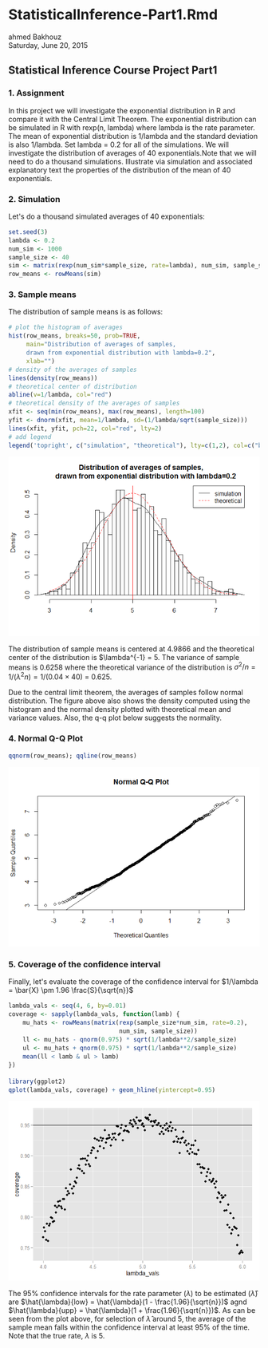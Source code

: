 # StatisticalInference-Part1.Rmd
ahmed Bakhouz  
Saturday, June 20, 2015  



## Statistical Inference Course Project Part1

### 1. Assignment

In this project we will investigate the exponential distribution in R and compare it with the Central Limit Theorem. The exponential distribution can be simulated in R with rexp(n, lambda) where lambda is the rate parameter. 
The mean of exponential distribution is 1/lambda and the standard deviation is also 1/lambda. Set lambda = 0.2 for all of the simulations. We will investigate the distribution of averages of 40 exponentials.Note that we will need to do a thousand simulations.
Illustrate via simulation and associated explanatory text the properties of the distribution of the mean of 40 exponentials. 

### 2. Simulation 

Let's do a thousand simulated averages of 40 exponentials:


```r
set.seed(3)
lambda <- 0.2
num_sim <- 1000
sample_size <- 40
sim <- matrix(rexp(num_sim*sample_size, rate=lambda), num_sim, sample_size)
row_means <- rowMeans(sim)
```


### 3. Sample means

The distribution of sample means is as follows:


```r
# plot the histogram of averages
hist(row_means, breaks=50, prob=TRUE,
     main="Distribution of averages of samples,
     drawn from exponential distribution with lambda=0.2",
     xlab="")
# density of the averages of samples
lines(density(row_means))
# theoretical center of distribution
abline(v=1/lambda, col="red")
# theoretical density of the averages of samples
xfit <- seq(min(row_means), max(row_means), length=100)
yfit <- dnorm(xfit, mean=1/lambda, sd=(1/lambda/sqrt(sample_size)))
lines(xfit, yfit, pch=22, col="red", lty=2)
# add legend
legend('topright', c("simulation", "theoretical"), lty=c(1,2), col=c("black", "red"))
```

![](StatisticalInference-Part1_files/figure-html/unnamed-chunk-2-1.png) 

The distribution of sample means is centered at 4.9866 and the theoretical center of the distribution is $\lambda^{-1} = 5. The variance of sample means is 0.6258 where the theoretical variance of the distribution is $\sigma^2 / n = 1/(\lambda^2 n) = 1/(0.04 \times 40)$ = 0.625.

Due to the central limit theorem, the averages of samples follow normal distribution. The figure above also shows the density computed using the histogram and the normal density plotted with theoretical mean and variance values. Also, the q-q plot below suggests the normality.


### 4. Normal Q-Q Plot

```r
qqnorm(row_means); qqline(row_means)
```

![](StatisticalInference-Part1_files/figure-html/unnamed-chunk-3-1.png) 


### 5. Coverage of the confidence interval

Finally, let's evaluate the coverage of the confidence interval for $1/\lambda = \bar{X} \pm 1.96 \frac{S}{\sqrt{n}}$


```r
lambda_vals <- seq(4, 6, by=0.01)
coverage <- sapply(lambda_vals, function(lamb) {
    mu_hats <- rowMeans(matrix(rexp(sample_size*num_sim, rate=0.2),
                               num_sim, sample_size))
    ll <- mu_hats - qnorm(0.975) * sqrt(1/lambda**2/sample_size)
    ul <- mu_hats + qnorm(0.975) * sqrt(1/lambda**2/sample_size)
    mean(ll < lamb & ul > lamb)
})

library(ggplot2)
qplot(lambda_vals, coverage) + geom_hline(yintercept=0.95)
```

![](StatisticalInference-Part1_files/figure-html/unnamed-chunk-4-1.png) 

The 95% confidence intervals for the rate parameter ($\lambda$) to be estimated ($\hat{\lambda}$) are $\hat{\lambda}{low} = \hat{\lambda}(1 - \frac{1.96}{\sqrt{n}})$ agnd $\hat{\lambda}{upp} = \hat{\lambda}(1 + \frac{1.96}{\sqrt{n}})$. As can be seen from the plot above, for selection of $\hat{\lambda}$ around 5, the average of the sample mean falls within the confidence interval at least 95% of the time. Note that the true rate, $\lambda$ is 5.

